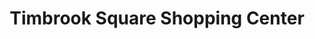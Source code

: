 ---
title: "Timbrook Square Shopping Center"
url: /lynchburg/timbrook-square-shopping-center/
shop: mall
---